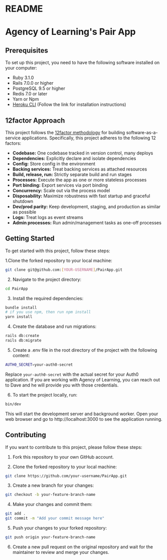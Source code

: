 # README

# Agency of Learning's Pair App

## Prerequisites

To set up this project, you need to have the following software installed on your computer:

- Ruby 3.1.0
- Rails 7.0.0 or higher
- PostgreSQL 9.5 or higher
- Redis 7.0 or later
- Yarn or Npm
- [Heroku CLI](https://devcenter.heroku.com/articles/heroku-cli) (Follow the link for installation instructions)

## 12factor Approach

This project follows the [12factor methodology](https://12factor.net/) for building software-as-a-service applications. Specifically, this project adheres to the following 12 factors:

- **Codebase:** One codebase tracked in version control, many deploys
- **Dependencies:** Explicitly declare and isolate dependencies
- **Config:** Store config in the environment
- **Backing services:** Treat backing services as attached resources
- **Build, release, run:** Strictly separate build and run stages
- **Processes:** Execute the app as one or more stateless processes
- **Port binding:** Export services via port binding
- **Concurrency:** Scale out via the process model
- **Disposability:** Maximize robustness with fast startup and graceful shutdown
- **Dev/prod parity:** Keep development, staging, and production as similar as possible
- **Logs:** Treat logs as event streams
- **Admin processes:** Run admin/management tasks as one-off processes

## Getting Started

To get started with this project, follow these steps:

1.Clone the forked repository to your local machine:

```bash
git clone git@github.com:[YOUR-USERNAME]/PairApp.git
```

2. Navigate to the project directory:

```bash
cd PairApp
```

3. Install the required dependencies:

```bash
bundle install
# if you use npm, then run npm install
yarn install
```

4. Create the database and run migrations:

```bash
rails db:create
rails db:migrate
```

5. Create a .env file in the root directory of the project with the following content:

```bash
AUTH0_SECRET=your-auth0-secret
```

Replace `your-auth0-secret` with the actual secret for your Auth0 application. If you are working with Agency of Learning, you can reach out to Dave and he will provide you with those credentials.

6. To start the project locally, run:

```bash
bin/dev
```

This will start the development server and background worker. Open your web browser and go to http://localhost:3000 to see the application running.

## Contributing

If you want to contribute to this project, please follow these steps:

1. Fork this repository to your own GitHub account.

2. Clone the forked repository to your local machine:

```bash
git clone https://github.com/your-username/PairApp.git
```

3. Create a new branch for your changes:

```bash
git checkout -b your-feature-branch-name
```

4. Make your changes and commit them:

```bash
git add .
git commit -m "Add your commit message here"
```

5. Push your changes to your forked repository:

```bash
git push origin your-feature-branch-name
```

6. Create a new pull request on the original repository and wait for the maintainer to review and merge your changes.
